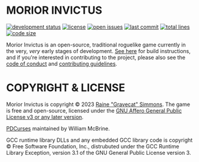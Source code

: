 # MORIOR INVICTUS

[![development status](https://img.shields.io/badge/development%20status-prototype-red.svg?color=red&style=plastic)](https://github.com/Gravecat/invictus)
[![license](https://img.shields.io/github/license/Gravecat/invictus?color=orange&style=plastic)](../LICENSE)
[![open issues](https://img.shields.io/github/issues-raw/gravecat/invictus?color=yellow&style=plastic)](https://github.com/Gravecat/invictus/issues)
[![last commit](https://img.shields.io/github/last-commit/Gravecat/invictus/main?color=brightgreen&style=plastic)](https://github.com/Gravecat/0invictus/commits/main)
[![total lines](https://img.shields.io/tokei/lines/github/gravecat/invictus?color=blue&style=plastic)](https://github.com/Gravecat/invictus)
[![code size](https://img.shields.io/github/languages/code-size/gravecat/invictus?color=blueviolet&style=plastic)](https://github.com/Gravecat/invictus)

Morior Invictus is an open-source, traditional roguelike game currently in the very, *very* early stages of development. [See here](building.md) for build instructions, and if you're interested in contributing to the project, please also see the [code of conduct](CODE_OF_CONDUCT.md) and [contributing guidelines](CONTRIBUTING.md).


# COPYRIGHT & LICENSE

Morior Invictus is copyright © 2023 [Raine "Gravecat" Simmons](https://github.com/Gravecat). The game is free and open-source, licensed under the [GNU Affero General Public License v3 or any later version](https://www.gnu.org/licenses/agpl-3.0.en.html).

[PDCurses](https://github.com/wmcbrine/PDCurses) maintained by William McBrine.

GCC runtime library DLLs and any embedded GCC library code is copyright © Free Software Foundation, Inc., distrubuted under the GCC Runtime Library Exception, version 3.1 of the GNU General Public License version 3.
